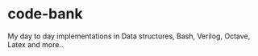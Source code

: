 # code-bank
My day to day implementations in Data structures, Bash, Verilog, Octave, Latex and more..
